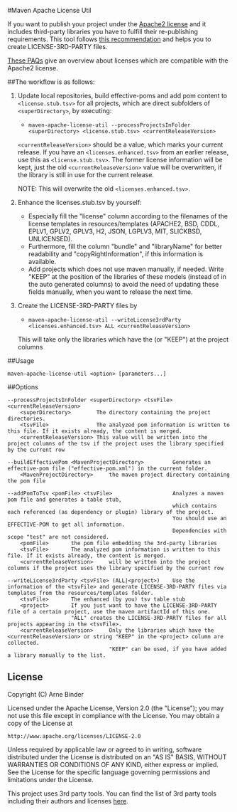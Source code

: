 #Maven Apache License Util

If you want to publish your project under the [Apache2 license](http://www.apache.org/licenses/LICENSE-2.0) and it 
includes third-party libraries you have to fulfill their re-publishing requirements. This tool follows [this recommendation](http://programmers.stackexchange.com/questions/234511/what-is-the-best-practice-for-arranging-third-party-library-licenses-paperwork) 
and helps you to create LICENSE-3RD-PARTY files. 

[These PAQs](http://www.apache.org/legal/resolved.html) give an overview about licenses which are compatible with the Apache2 license.

##The workflow is as follows:


1. Update local repositories, build effective-poms and add pom content to `<license.stub.tsv>` for all projects, which are direct subfolders of `<superDirectory>`, by executing:
	- `maven-apache-license-util --processProjectsInFolder <superDirectory> <license.stub.tsv> <currentReleaseVersion>`
	
	`<currentReleaseVersion>` should be a value, which marks your current release.
	If you have an `<licenses.enhanced.tsv>` from an earlier release, use this as `<license.stub.tsv>`. The former license information will be kept, just the old `<currentReleaseVersion>` value will be overwritten, if the library is still in use for the current release.

	NOTE: This will overwrite the old `<licenses.enhanced.tsv>`. 
2. Enhance the licenses.stub.tsv by yourself:
   	- Especially fill the "license" column according to the filenames of the license templates in resources/templates (APACHE2, BSD, CDDL, EPLV1, GPLV2, GPLV3, H2, JSON, LGPLV3, MIT, SLICKBSD, UNLICENSED).
   	- Furthermore, fill the column "bundle" and "libraryName" for better readability and "copyRightInformation", if this information is available.
   	- Add projects which does not use maven manually, if needed. Write "KEEP" at the position of the libraries of these models (instead of <currentReleaseVersion> in the auto generated columns) to avoid the need of updating these fields manually, when you want to release the next time.
  
3. Create the LICENSE-3RD-PARTY files by
	- `maven-apache-license-util --writeLicense3rdParty <licenses.enhanced.tsv> ALL <currentReleaseVersion>` 
	
	This will take only the libraries which have the <currentReleaseVersion> (or "KEEP") at the project columns

##Usage

`maven-apache-license-util <option> [parameters...]`

##Options
```
--processProjectsInFolder <superDirectory> <tsvFile> <currentReleaseVersion>	
	<superDirectory>		The directory containing the project directories.
	<tsvFile>				The analyzed pom information is written to this file. If it exists already, the content is merged.
	<currentReleaseVersion>	This value will be written into the project columns of the tsv if the project uses the library specified by the current row
	
--buildEffectivePom <MavenProjectDirectory>			Generates an effective-pom file ("effective-pom.xml") in the current folder.
	<MavenProjectDirectory>		the maven project directory containing the pom file

--addPomToTsv <pomFile> <tsvFile>					Analyzes a maven pom file and generates a table stub, 
													which contains each referenced (as dependency or plugin) library of the project.
													You should use an EFFECTIVE-POM to get all information.
													Dependencies with scope "test" are not considered.							
	<pomFile>		the pom file embedding the 3rd-party libraries 
	<tsvFile>		The analyzed pom information is written to this file. If it exists already, the content is merged.
	<currentReleaseVersion>		will be written into the project columns if the project uses the library specified by the current row

--writeLicense3rdParty <tsvFile> (ALL|<project>)	Use the information of the <tsvFile> and generate LICENSE-3RD-PARTY files via templates from the resources/templates folder.
	<tsvFile>		The enhanced (by you) tsv table stub
	<project>		If you just want to have the LICENSE-3RD-PARTY file of a certain project, use the maven artifactId of this one.
					"ALL" creates the LICENSE-3RD-PARTY files for all projects appearing in the <tsvFile>.
	<currentReleaseVersion>		Only the libraries which have the <currentReleaseVersion> or string "KEEP" in the <project> column are collected. 
								"KEEP" can be used, if you have added a library manually to the list.
```

## License

Copyright (C) Arne Binder

Licensed under the Apache License, Version 2.0 (the "License");
you may not use this file except in compliance with the License.
You may obtain a copy of the License at

    http://www.apache.org/licenses/LICENSE-2.0

Unless required by applicable law or agreed to in writing, software
distributed under the License is distributed on an "AS IS" BASIS,
WITHOUT WARRANTIES OR CONDITIONS OF ANY KIND, either express or implied.
See the License for the specific language governing permissions and
limitations under the License.

This project uses 3rd party tools. You can find the list of 3rd party tools including their authors and licenses [here](LICENSE-3RD-PARTY).
